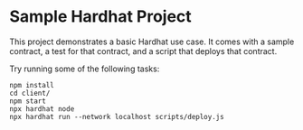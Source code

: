# Sample Hardhat Project

This project demonstrates a basic Hardhat use case. It comes with a sample contract, a test for that contract, and a script that deploys that contract.

Try running some of the following tasks:

```shell
npm install
cd client/
npm start
npx hardhat node
npx hardhat run --network localhost scripts/deploy.js
```
